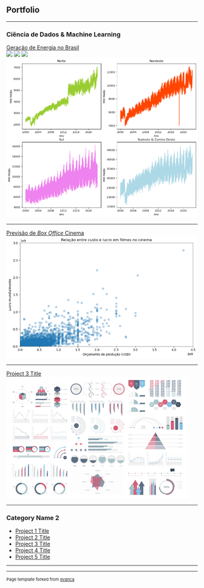 ## Portfolio

---

### Ciência de Dados & Machine Learning

[Geração de Energia no Brasil](https://mooncake-jp.github.io/estudo_energia_brasil/gera%C3%A7%C3%A3o_energia_brasil.html)<br>
[![](https://img.shields.io/badge/Jupyter-Abrir%20Notebook-orange?logo=Jupyter)](https://github.com/mooncake-jp/mooncake-jp.github.io/blob/master/estudo_energia_brasil/gera%C3%A7%C3%A3o_energia_brasil.ipynb)
[![](https://img.shields.io/badge/Pandas-Analise-blue?logo=pandas)](https://github.com/mooncake-jp/mooncake-jp.github.io/blob/master/estudo_energia_brasil/gera%C3%A7%C3%A3o_energia_brasil.ipynb)
[![](https://img.shields.io/badge/Python-Analise-green?logo=python)](https://github.com/mooncake-jp/mooncake-jp.github.io/blob/master/estudo_energia_brasil/gera%C3%A7%C3%A3o_energia_brasil.ipynb)
<img src="/estudo_energia_brasil/estudo_energia_regioes.png?raw=true"/>

---
[Previsão de *Box Office* Cinema](https://mooncake-jp.github.io/regressao_linear_box_office_cinema/linear_regression.html)
<img src="/regressao_linear_box_office_cinema/regressao-linear-box-office.png?raw=true"/>

---
[Project 3 Title](http://example.com/)
<img src="images/dummy_thumbnail.jpg?raw=true"/>

---

### Category Name 2

- [Project 1 Title](http://example.com/)
- [Project 2 Title](http://example.com/)
- [Project 3 Title](http://example.com/)
- [Project 4 Title](http://example.com/)
- [Project 5 Title](http://example.com/)

---




---
<p style="font-size:11px">Page template forked from <a href="https://github.com/evanca/quick-portfolio">evanca</a></p>
<!-- Remove above link if you don't want to attibute -->

